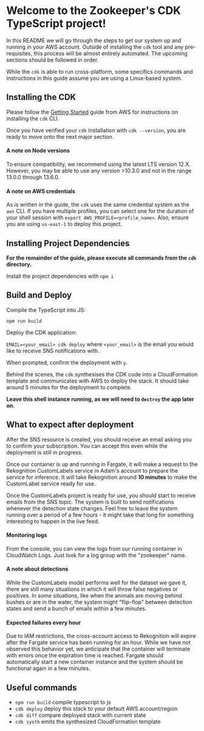 # Welcome to the Zookeeper's CDK TypeScript project!

In this README we will go through the steps to get our system up and running in your AWS account. Outside of installing
the `cdk` tool and any pre-requisites, this process will be almost entirely automated. The upcoming sections should be
followed in order.

While the `cdk` is able to run cross-platform, some specifics commands and instructions in this guide assume you are
using a Linux-based system.

## Installing the CDK

Please follow the [Getting Started](https://docs.aws.amazon.com/cdk/latest/guide/getting_started.html) guide from AWS
for instructions on installing the `cdk` CLI.

Once you have verified your `cdk` installation with `cdk --version`, you are ready to move onto the next major section.

#### A note on Node versions
To ensure compatibility, we recommend using the latest LTS version 12.X. However, you may be 
able to use any version >10.3.0 and not in the range 13.0.0 through 13.6.0.

#### A note on AWS credentials
As is written in the guide, the `cdk` uses the same credential system as the `aws` CLI. If you have multiple profiles,
you can select one for the duration of your shell session with `export AWS_PROFILE=<profile_name>`. Also, ensure
you are using `us-east-1` to deploy this project.

## Installing Project Dependencies
**For the remainder of the guide, please execute all commands from the `cdk` directory.**

Install the project dependencies with `npm i`

## Build and Deploy
Compile the TypeScript into JS:

`npm run build`

Deploy the CDK application:

`EMAIL=<your_email> cdk deploy` where `<your_email>` is the email you would like to receive SNS notifications with.

When prompted, confirm the deployment with `y`.

Behind the scenes, the `cdk` synthesises the CDK code into a CloudFormation template and communicates with AWS to deploy
the stack. It should take around 5 minutes for the deployment to complete.

**Leave this shell instance running, as we will need to `destroy` the app later on.**

## What to expect after deployment
After the SNS resource is created, you should receive an email asking you to confirm your subscription. You can accept
this even while the deployment is still in progress.

Once our container is up and running in Fargate, it will make a request to the Rekognition CustomLabels service in Adam's
account to prepare the service for inference. It will take Rekognition around **10 minutes** to make the CustomLabel
service ready for use.

Once the CustomLabels project is ready for use, you should start to receive emails from the SNS topic. The system is 
built to send notifications whenever the detection state changes. Feel free to leave the system running over a period of
a few hours - it might take that long for something interesting to happen in the live feed.

#### Monitoring logs
From the console, you can view the logs from our running container in CloudWatch Logs. Just look for a log group with
the "zookeeper" name.

#### A note about detections
While the CustomLabels model performs well for the dataset we gave it, there are still many situations in which it will
throw false negatives or positives. In some situations, like when the animals are moving behind bushes or are in the 
water, the system might "flip-flop" between detection states and send a bunch of emails within a few minutes.

#### Expected failures every hour
Due to IAM restrictions, the cross-account access to Rekognition will expire after the Fargate service has been running
for an hour. While we have not observed this behavior yet, we anticipate that the container will terminate with errors
once the expiration time is reached. Fargate should automatically start a new container instance and the system should
be functional again in a few minutes. 

## Useful commands

 * `npm run build`   compile typescript to js
 * `cdk deploy`      deploy this stack to your default AWS account/region
 * `cdk diff`        compare deployed stack with current state
 * `cdk synth`       emits the synthesized CloudFormation template
